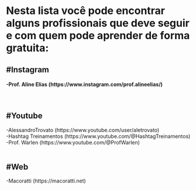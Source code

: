 <h1>Nesta lista você pode encontrar alguns profissionais que deve seguir e com quem pode aprender de forma gratuita:</h1>

<h2>#Instagram</h2>
<h4>-Prof. Aline Elias (https://www.instagram.com/prof.alineelias/)</h4><br>
<h2>#Youtube</h2>
-AlessandroTrovato (https://www.youtube.com/user/aletrovato)<br>
-Hashtag Treinamentos (https://www.youtube.com/@HashtagTreinamentos)<br>
-Prof. Warlen (https://www.youtube.com/@ProfWarlen)<br><br>

<h2>#Web</h2>
-Macoratti (https://macoratti.net)
